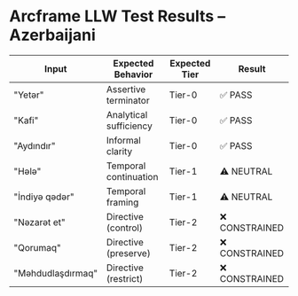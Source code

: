# Arcframe LLW Test Results – Azerbaijani

| Input | Expected Behavior | Expected Tier | Result |
|-------|-------------------|----------------|--------|
| "Yetər" | Assertive terminator | Tier-0 | ✅ PASS |
| "Kafi" | Analytical sufficiency | Tier-0 | ✅ PASS |
| "Aydındır" | Informal clarity | Tier-0 | ✅ PASS |
| "Hələ" | Temporal continuation | Tier-1 | ⚠️ NEUTRAL |
| "İndiyə qədər" | Temporal framing | Tier-1 | ⚠️ NEUTRAL |
| "Nəzarət et" | Directive (control) | Tier-2 | ❌ CONSTRAINED |
| "Qorumaq" | Directive (preserve) | Tier-2 | ❌ CONSTRAINED |
| "Məhdudlaşdırmaq" | Directive (restrict) | Tier-2 | ❌ CONSTRAINED |